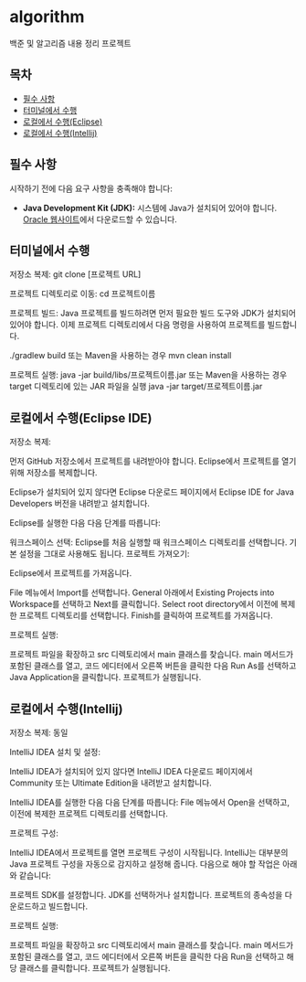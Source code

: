 # algorithm
백준 및 알고리즘 내용 정리 프로젝트

## 목차

- [필수 사항](#필수-사항)
- [터미널에서 수행](#터미널에서-수행)
- [로컬에서 수행(Eclipse)](#로컬에서-수행eclipse-ide)
- [로컬에서 수행(Intellij)](#로컬에서-수행Intellij)

## 필수 사항

시작하기 전에 다음 요구 사항을 충족해야 합니다:

- **Java Development Kit (JDK):** 시스템에 Java가 설치되어 있어야 합니다. [Oracle 웹사이트](https://www.oracle.com/java/technologies/javase-downloads.html)에서 다운로드할 수 있습니다.

## 터미널에서 수행
저장소 복제:
git clone [프로젝트 URL]

프로젝트 디렉토리로 이동:
cd 프로젝트이름

프로젝트 빌드:
Java 프로젝트를 빌드하려면 먼저 필요한 빌드 도구와 JDK가 설치되어 있어야 합니다. 이제 프로젝트 디렉토리에서 다음 명령을 사용하여 프로젝트를 빌드합니다.

./gradlew build
또는 Maven을 사용하는 경우
mvn clean install

프로젝트 실행:
java -jar build/libs/프로젝트이름.jar
또는 Maven을 사용하는 경우 target 디렉토리에 있는 JAR 파일을 실행
java -jar target/프로젝트이름.jar


## 로컬에서 수행(Eclipse IDE)

저장소 복제:

먼저 GitHub 저장소에서 프로젝트를 내려받아야 합니다. Eclipse에서 프로젝트를 열기 위해 저장소를 복제합니다.

Eclipse가 설치되어 있지 않다면 Eclipse 다운로드 페이지에서 Eclipse IDE for Java Developers 버전을 내려받고 설치합니다.

Eclipse를 실행한 다음 다음 단계를 따릅니다:

워크스페이스 선택: Eclipse를 처음 실행할 때 워크스페이스 디렉토리를 선택합니다. 기본 설정을 그대로 사용해도 됩니다.
프로젝트 가져오기:

Eclipse에서 프로젝트를 가져옵니다.

File 메뉴에서 Import를 선택합니다.
General 아래에서 Existing Projects into Workspace를 선택하고 Next를 클릭합니다.
Select root directory에서 이전에 복제한 프로젝트 디렉토리를 선택합니다.
Finish를 클릭하여 프로젝트를 가져옵니다.


프로젝트 실행:

프로젝트 파일을 확장하고 src 디렉토리에서 main 클래스를 찾습니다.
main 메서드가 포함된 클래스를 열고, 코드 에디터에서 오른쪽 버튼을 클릭한 다음 Run As를 선택하고 Java Application을 클릭합니다.
프로젝트가 실행됩니다.

## 로컬에서 수행(Intellij)

저장소 복제:
동일

IntelliJ IDEA 설치 및 설정:

IntelliJ IDEA가 설치되어 있지 않다면 IntelliJ IDEA 다운로드 페이지에서 Community 또는 Ultimate Edition을 내려받고 설치합니다.

IntelliJ IDEA를 실행한 다음 다음 단계를 따릅니다:
File 메뉴에서 Open을 선택하고, 이전에 복제한 프로젝트 디렉토리를 선택합니다.

프로젝트 구성:

IntelliJ IDEA에서 프로젝트를 열면 프로젝트 구성이 시작됩니다. IntelliJ는 대부분의 Java 프로젝트 구성을 자동으로 감지하고 설정해 줍니다. 다음으로 해야 할 작업은 아래와 같습니다:

프로젝트 SDK를 설정합니다. JDK를 선택하거나 설치합니다.
프로젝트의 종속성을 다운로드하고 빌드합니다.

프로젝트 실행:

프로젝트 파일을 확장하고 src 디렉토리에서 main 클래스를 찾습니다.
main 메서드가 포함된 클래스를 열고, 코드 에디터에서 오른쪽 버튼을 클릭한 다음 Run을 선택하고 해당 클래스를 클릭합니다.
프로젝트가 실행됩니다.
